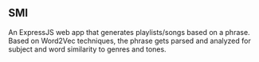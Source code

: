 ## SMI
An ExpressJS web app that generates playlists/songs based on a phrase. Based on Word2Vec techniques, the phrase gets parsed and analyzed for subject and word similarity to genres and tones.
